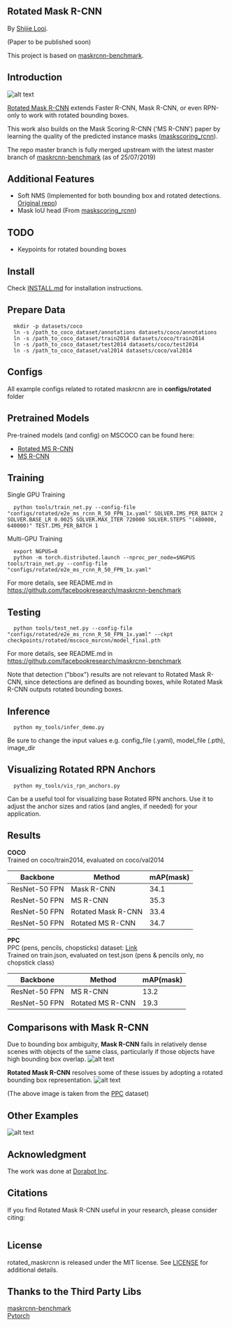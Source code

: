 Rotated Mask R-CNN
-----------------
By [Shijie Looi](https://github.com/mrlooi). 

(Paper to be published soon)

This project is based on [maskrcnn-benchmark](https://github.com/facebookresearch/maskrcnn-benchmark).

Introduction
-----------------
![alt text](demo/surfboard.png)

[Rotated Mask R-CNN]() extends Faster R-CNN, Mask R-CNN, or even RPN-only to work with rotated bounding boxes.

This work also builds on the Mask Scoring R-CNN ('MS R-CNN') paper by learning the quality of the predicted instance masks ([maskscoring_rcnn](https://github.com/zjhuang22/maskscoring_rcnn)).

The repo master branch is fully merged upstream with the latest master branch of [maskrcnn-benchmark](https://github.com/facebookresearch/maskrcnn-benchmark) (as of 25/07/2019)

Additional Features
-----------------
- Soft NMS (Implemented for both bounding box and rotated detections. [Original repo](https://github.com/bharatsingh430/soft-nms))
- Mask IoU head (From [maskscoring_rcnn](https://github.com/zjhuang22/maskscoring_rcnn)) 

TODO
-----------------
- Keypoints for rotated bounding boxes

Install
-----------------
  Check [INSTALL.md](INSTALL.md) for installation instructions.


Prepare Data
----------------
```
  mkdir -p datasets/coco
  ln -s /path_to_coco_dataset/annotations datasets/coco/annotations
  ln -s /path_to_coco_dataset/train2014 datasets/coco/train2014
  ln -s /path_to_coco_dataset/test2014 datasets/coco/test2014
  ln -s /path_to_coco_dataset/val2014 datasets/coco/val2014
```

Configs
---------------
All example configs related to rotated maskrcnn are in **configs/rotated** folder

Pretrained Models
---------------
Pre-trained models (and config) on MSCOCO can be found here:
 - [Rotated MS R-CNN](https://drive.google.com/open?id=1HYER9pFxvg6y43UeqAzu8u1YDazewrns)
 - [MS R-CNN](https://drive.google.com/open?id=1rBmxrW0PqKUKwgWNGDEnEjbupS69DeV0)


Training
----------------
Single GPU Training
```
  python tools/train_net.py --config-file "configs/rotated/e2e_ms_rcnn_R_50_FPN_1x.yaml" SOLVER.IMS_PER_BATCH 2 SOLVER.BASE_LR 0.0025 SOLVER.MAX_ITER 720000 SOLVER.STEPS "(480000, 640000)" TEST.IMS_PER_BATCH 1
```
Multi-GPU Training
```
  export NGPUS=8
  python -m torch.distributed.launch --nproc_per_node=$NGPUS tools/train_net.py --config-file "configs/rotated/e2e_ms_rcnn_R_50_FPN_1x.yaml" 
```

For more details, see README.md in https://github.com/facebookresearch/maskrcnn-benchmark

Testing
----------------
```
  python tools/test_net.py --config-file "configs/rotated/e2e_ms_rcnn_R_50_FPN_1x.yaml" --ckpt checkpoints/rotated/mscoco_msrcnn/model_final.pth  
```
For more details, see README.md in https://github.com/facebookresearch/maskrcnn-benchmark  

Note that detection ("bbox") results are not relevant to Rotated Mask R-CNN, since detections are defined as bounding boxes, while Rotated Mask R-CNN outputs rotated bounding boxes.  

Inference
----------------
```
  python my_tools/infer_demo.py
```
Be sure to change the input values e.g. config_file (.yaml), model_file (.pth), image_dir

Visualizing Rotated RPN Anchors
------------
```
  python my_tools/vis_rpn_anchors.py
```
Can be a useful tool for visualizing base Rotated RPN anchors. Use it to adjust the anchor sizes and ratios (and angles, if needed) for your application. 

Results
------------  
**COCO**  
Trained on coco/train2014, evaluated on coco/val2014

| Backbone  | Method | mAP(mask) |
|----------|--------|-----------|
| ResNet-50 FPN | Mask R-CNN | 34.1 |
| ResNet-50 FPN | MS R-CNN | 35.3 |
| ResNet-50 FPN | Rotated Mask R-CNN | 33.4 |
| ResNet-50 FPN | Rotated MS R-CNN | 34.7 |

**PPC**  
PPC (pens, pencils, chopsticks) dataset: [Link](https://drive.google.com/open?id=1B4jV49KGVJtiZJVxcG11kNzGQKV02NHz)  
Trained on train.json, evaluated on test.json (pens & pencils only, no chopstick class)

| Backbone  | Method | mAP(mask) |
|----------|--------|-----------|
| ResNet-50 FPN | MS R-CNN | 13.2 |
| ResNet-50 FPN | Rotated MS R-CNN | 19.3 |


Comparisons with Mask R-CNN
-------------
Due to bounding box ambiguity, **Mask R-CNN** fails in relatively dense scenes with objects of the same class, particularly if those objects have high bounding box overlap.
![alt text](demo/mrcnn_pencils.png)

**Rotated Mask R-CNN** resolves some of these issues by adopting a rotated bounding box representation.
![alt text](demo/rotated_mrcnn_pencils.png)

    
(The above image is taken from the [PPC](https://drive.google.com/open?id=1B4jV49KGVJtiZJVxcG11kNzGQKV02NHz) dataset)

Other Examples
-------------
![alt text](demo/ocr_1.png)

Acknowledgment
-------------
The work was done at [Dorabot Inc](https://www.dorabot.com/).

Citations
---------------
If you find Rotated Mask R-CNN useful in your research, please consider citing:
```   
```

License
---------------
rotated_maskrcnn is released under the MIT license. See [LICENSE](LICENSE) for additional details.

Thanks to the Third Party Libs
---------------  
[maskrcnn-benchmark](https://github.com/facebookresearch/maskrcnn-benchmark)   
[Pytorch](https://github.com/pytorch/pytorch)   
